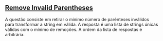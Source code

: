 ## [Remove Invalid Parentheses](https://leetcode.com/problems/remove-invalid-parentheses/description/)

A questão consiste em retirar o mínimo número de parênteses inválidos para transformar a string em válida. A resposta é uma lista de strings únicas válidas com o mínimo de remoções. A ordem da lista de respostas é arbitrária.
